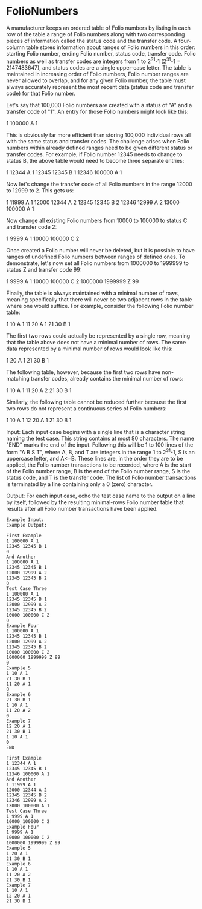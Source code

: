 # FolioNumbers

A manufacturer keeps an ordered table of Folio numbers by listing in each row of the table a range of Folio numbers along with two corresponding pieces of information called the status code and the transfer code. A four-column table stores information about ranges of Folio numbers in this order: starting Folio number, ending Folio number, status code, transfer code. Folio numbers as well as transfer codes are integers from 1 to 2<sup>31</sup>-1 (2<sup>31</sup>-1 = 2147483647), and status codes are a single upper-case letter. The table is maintained in increasing order of Folio numbers, Folio number ranges are never allowed to overlap, and for any given Folio number, the table must always accurately represent the most recent data (status code and transfer code) for that Folio number.

Let's say that 100,000 Folio numbers are created with a status of "A" and a transfer code of "1". An entry for those Folio numbers might look like this:

1 100000 A 1

This is obviously far more efficient than storing 100,000 individual rows all with the same status and transfer codes. The challenge arises when Folio numbers within already defined ranges need to be given different status or transfer codes. For example, if Folio number 12345 needs to change to status B, the above table would need to become three separate entries:

1 12344 A 1
12345 12345 B 1
12346 100000 A 1

Now let's change the transfer code of all Folio numbers in the range 12000 to 12999 to 2. This gets us:

1 11999 A 1
12000 12344 A 2
12345 12345 B 2
12346 12999 A 2
13000 100000 A 1

Now change all existing Folio numbers from 10000 to 100000 to status C and transfer code 2:

1 9999 A 1
10000 100000 C 2

Once created a Folio number will never be deleted, but it is possible to have ranges of undefined Folio numbers between ranges of defined ones. To demonstrate, let's now set all Folio numbers from 1000000 to 1999999 to status Z and transfer code 99:

1 9999 A 1
10000 100000 C 2
1000000 1999999 Z 99

Finally, the table is always maintained with a minimal number of rows, meaning specifically that there will never be two adjacent rows in the table where one would suffice. For example, consider the following Folio number table:

1 10 A 1
11 20 A 1
21 30 B 1

The first two rows could actually be represented by a single row, meaning that the table above does not have a minimal number of rows. The same data represented by a minimal number of rows would look like this:

1 20 A 1
21 30 B 1

The following table, however, because the first two rows have non-matching transfer codes, already contains the minimal number of rows:

1 10 A 1
11 20 A 2
21 30 B 1

Similarly, the following table cannot be reduced further because the first two rows do not represent a continuous series of Folio numbers:

1 10 A 1
12 20 A 1
21 30 B 1

Input: Each input case begins with a single line that is a character string naming the test case. This string contains at most 80 characters. The name "END" marks the end of the input. Following this will be 1 to 100 lines of the form "A B S T", where A, B, and T are integers in the range 1 to 2<sup>31</sup>-1, S is an uppercase letter, and A<=B. These lines are, in the order they are to be applied, the Folio number transactions to be recorded, where A is the start of the Folio number range, B is the end of the Folio number range, S is the status code, and T is the transfer code. The list of Folio number transactions is terminated by a line containing only a 0 (zero) character.

Output: For each input case, echo the test case name to the output on a line by itself, followed by the resulting minimal-rows Folio number table that results after all Folio number transactions have been applied.


     

    Example Input:
    Example Output:

```
First Example
1 100000 A 1
12345 12345 B 1
0
And Another
1 100000 A 1
12345 12345 B 1
12000 12999 A 2
12345 12345 B 2
0
Test Case Three
1 100000 A 1
12345 12345 B 1
12000 12999 A 2
12345 12345 B 2
10000 100000 C 2
0
Example Four
1 100000 A 1
12345 12345 B 1
12000 12999 A 2
12345 12345 B 2
10000 100000 C 2
1000000 1999999 Z 99
0
Example 5
1 10 A 1
21 30 B 1
11 20 A 1
0
Example 6
21 30 B 1
1 10 A 1
11 20 A 2
0
Example 7
12 20 A 1
21 30 B 1
1 10 A 1
0
END
```


```
First Example
1 12344 A 1
12345 12345 B 1
12346 100000 A 1
And Another
1 11999 A 1
12000 12344 A 2
12345 12345 B 2
12346 12999 A 2
13000 100000 A 1
Test Case Three
1 9999 A 1
10000 100000 C 2
Example Four
1 9999 A 1
10000 100000 C 2
1000000 1999999 Z 99
Example 5
1 20 A 1
21 30 B 1
Example 6
1 10 A 1
11 20 A 2
21 30 B 1
Example 7
1 10 A 1
12 20 A 1
21 30 B 1
```

